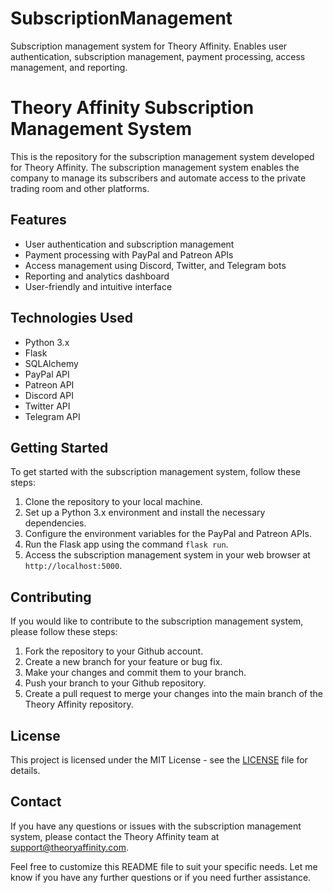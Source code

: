 # SubscriptionManagement
Subscription management system for Theory Affinity. Enables user authentication, subscription management, payment processing, access management, and reporting.

# Theory Affinity Subscription Management System

This is the repository for the subscription management system developed for Theory Affinity. The subscription management system enables the company to manage its subscribers and automate access to the private trading room and other platforms.

## Features

- User authentication and subscription management
- Payment processing with PayPal and Patreon APIs
- Access management using Discord, Twitter, and Telegram bots
- Reporting and analytics dashboard
- User-friendly and intuitive interface

## Technologies Used

- Python 3.x
- Flask
- SQLAlchemy
- PayPal API
- Patreon API
- Discord API
- Twitter API
- Telegram API

## Getting Started

To get started with the subscription management system, follow these steps:

1. Clone the repository to your local machine.
2. Set up a Python 3.x environment and install the necessary dependencies.
3. Configure the environment variables for the PayPal and Patreon APIs.
4. Run the Flask app using the command `flask run`.
5. Access the subscription management system in your web browser at `http://localhost:5000`.

## Contributing

If you would like to contribute to the subscription management system, please follow these steps:

1. Fork the repository to your Github account.
2. Create a new branch for your feature or bug fix.
3. Make your changes and commit them to your branch.
4. Push your branch to your Github repository.
5. Create a pull request to merge your changes into the main branch of the Theory Affinity repository.

## License

This project is licensed under the MIT License - see the [LICENSE](LICENSE) file for details.

## Contact

If you have any questions or issues with the subscription management system, please contact the Theory Affinity team at support@theoryaffinity.com.

Feel free to customize this README file to suit your specific needs. Let me know if you have any further questions or if you need further assistance.
